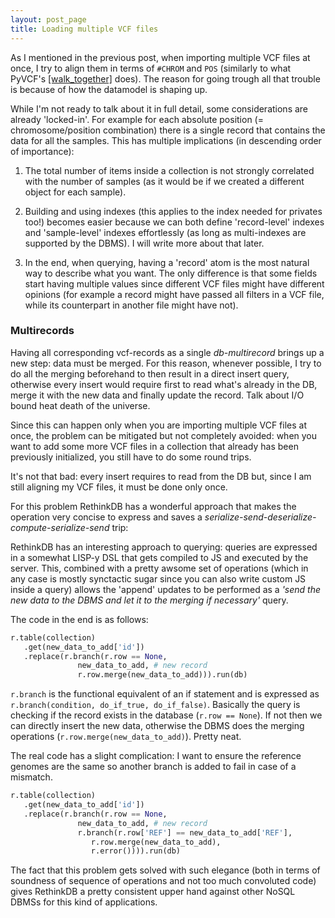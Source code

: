 ```yaml
---
layout: post_page
title: Loading multiple VCF files
---
```


As I mentioned in the previous post, when importing multiple VCF files at once, I try to align them in terms of `#CHROM` and `POS` (similarly to what PyVCF's [[walk_together]](http://pyvcf.readthedocs.org/en/latest/FILTERS.html#vcf.utils.walk_together) does). The reason for going trough all that trouble is because of how the datamodel is shaping up.

While I'm not ready to talk about it in full detail, some considerations are already 'locked-in'. For example for each absolute position (= chromosome/position combination) there is a single record that contains the data for all the samples. This has multiple implications (in descending order of importance):

1. The total number of items inside a collection is not strongly correlated with the number of samples (as it would be if we created a different object for each sample).

2. Building and using indexes (this applies to the index needed for privates too!) becomes easier because we can both define 'record-level' indexes and 'sample-level' indexes effortlessly (as long as multi-indexes are supported by the DBMS). I will write more about that later.

3. In the end, when querying, having a 'record' atom is the most natural way to describe what you want. The only difference is that some fields start having multiple values since different VCF files might have different opinions (for example a record might have passed all filters in a VCF file, while its counterpart in another file might have not).

### Multirecords ###

Having all corresponding vcf-records as a single *db-multirecord* brings up a new step: data must be merged. For this reason, whenever possible, I try to do all the merging beforehand to then result in a direct insert query, otherwise every insert would require first to read what's already in the DB, merge it with the new data and finally update the record. Talk about I/O bound heat death of the universe.

Since this can happen only when you are importing multiple VCF files at once, the problem can be mitigated but not completely avoided: when you want to add some more VCF files in a collection that already has been previously initialized, you still have to do some round trips.

It's not that bad: every insert requires to read from the DB but, since I am still aligning my VCF files, it must be done only once.

For this problem RethinkDB has a wonderful approach that makes the operation very concise to express and saves a *serialize-send-deserialize-compute-serialize-send* trip:

RethinkDB has an interesting approach to querying: queries are expressed in a somewhat LISP-y DSL that gets compiled to JS and executed by the server. This, combined with a pretty awsome set of operations (which in any case is mostly synctactic sugar since you can also write custom JS inside a query) allows the 'append' updates to be performed as a *'send the new data to the DBMS and let it to the merging if necessary'* query.

The code in the end is as follows:

```python
r.table(collection)
   .get(new_data_to_add['id'])
   .replace(r.branch(r.row == None, 
               new_data_to_add, # new record
               r.row.merge(new_data_to_add))).run(db)
```
`r.branch` is the functional equivalent of an if statement and is expressed as `r.branch(condition, do_if_true, do_if_false)`. Basically the query is checking if the record exists in the database (`r.row == None`). If not then we can directly insert the new data, otherwise the DBMS does the merging operations (`r.row.merge(new_data_to_add)`). Pretty neat.

The real code has a slight complication: I want to ensure the reference genomes are the same so another branch is added to fail in case of a mismatch.

```python
r.table(collection)
   .get(new_data_to_add['id'])
   .replace(r.branch(r.row == None, 
               new_data_to_add, # new record
               r.branch(r.row['REF'] == new_data_to_add['REF'],
                  r.row.merge(new_data_to_add),
                  r.error()))).run(db)
```

The fact that this problem gets solved with such elegance (both in terms of soundness of sequence of operations and not too much convoluted code) gives RethinkDB a pretty consistent upper hand against other NoSQL DBMSs for this kind of applications.

